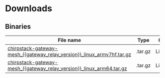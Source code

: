 # Downloads

## Binaries

| File name | Type | OS | Arch |
| --------- | ---- | -- | ---- |
| [chirpstack-gateway-mesh_{{gateway_relay_version}}_linux_armv7hf.tar.gz](https://artifacts.chirpstack.io/downloads/chirpstack-gateway-mesh/chirpstack-gateway-mesh_{{gateway_relay_version}}_linux_armv7hf.tar.gz) | .tar.gz | Linux | armv7 |
| [chirpstack-gateway-mesh_{{gateway_relay_version}}_linux_arm64.tar.gz](https://artifacts.chirpstack.io/downloads/chirpstack-gateway-mesh/chirpstack-gateway-mesh_{{gateway_relay_version}}_linux_arm64.tar.gz) | .tar.gz | Linux | arm64 |
